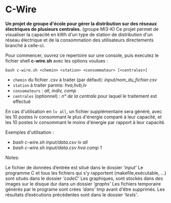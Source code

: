 # **C-Wire**

**Un projet de groupe d'école pour gérer la distribution sur des réseaux électriques de plusieurs centrales.** (groupe MI3-K)
Ce projet permet de visualiser la capacité en kWh d'un type de station de distribution d'un réseau électrique et de la consommation des utilisateurs directements branché à celle-ci.

Pour commencer, ouvrez ce repertoire sur une console, puis executez le fichier shell **c-wire.sh** avec les options voulues :

```shell
bash c-wire.sh <chemin> <station> <consommateur> [<centrales>]
```

- `chemin` du fichier .csv à traiter (par défaut): *input/nom_du_fichier.csv*
- `station` à traiter parmis: *hva,hvb,lv*
- `consomateurs` : *all, indiv, comp*
- `centrales` (optionnel) : *n° de la centrale* pour laquel le traitement est effectué

En cas d'utilisation en `lv all`, un fichier supplémentaire sera généré, avec les 10 postes lv consommant le plus d'énergie comparé à leur capacité, et les 10 postes lv consommant le moins d'énergie par rapport à leur capacité.

Exemples d'utilisation :

- *bash c-wire.sh input/data.csv lv all*
- *bash c-wire.sh input/data.csv hva comp 1*

Notes:

Le fichier de données d’entrée est situé dans le dossier *‘input’*
Le programme C et tous les fichiers qui s’y rapportent (makefile,exécutable, …) sont situés dans le dossier *‘codeC’*
Les graphiques, sont stockés dans des images sur le disque dur dans un dossier *‘graphs’*
Les fichiers temporaire générés par le programe sont crées *'dans'* tmp avant d'être supprimés.
Les résultats d’exécutions précédentes sont dans le dossier *‘tests’*.

